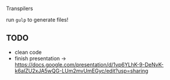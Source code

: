 Transpilers

run `gulp` to generate files!

## TODO
* clean code
* finish presentation -> https://docs.google.com/presentation/d/1vp6YLhK-9-DeNvK-k6aIZU2xJA5wQG-LUm2mvUmEGyc/edit?usp=sharing
